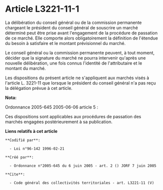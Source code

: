 # Article L3221-11-1

La délibération du conseil général ou de la commission permanente chargeant le président du conseil général de souscrire un
marché déterminé peut être prise avant l'engagement de la procédure de passation de ce marché. Elle comporte alors
obligatoirement la définition de l'étendue du besoin à satisfaire et le montant prévisionnel du marché. 

Le conseil général ou la commission permanente peuvent, à tout moment, décider que la signature du marché ne pourra
intervenir qu'après une nouvelle délibération, une fois connus l'identité de l'attributaire et le montant du marché. 

Les dispositions du présent article ne s'appliquent aux marchés visés à l'article L. 3221-11 que lorsque le président du
conseil général n'a pas reçu la délégation prévue à cet article.

**Nota:**

Ordonnance 2005-645 2005-06-06 article 5 : 

Ces dispositions sont applicables aux procédures de passation des marchés engagées postérieurement à sa publication.

**Liens relatifs à cet article**

	**Codifié par**:

	  - Loi n°96-142 1996-02-21

	**Créé par**:

	  - Ordonnance n°2005-645 du 6 juin 2005 - art. 2 () JORF 7 juin 2005

	**Cite**:

	  - Code général des collectivités territoriales - art. L3221-11 (V)
